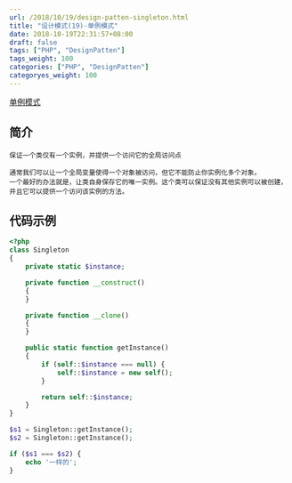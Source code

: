 ```yaml
---
url: /2018/10/19/design-patten-singleton.html
title: "设计模式(19)-单例模式"
date: 2018-10-19T22:31:57+08:00
draft: false
tags: ["PHP", "DesignPatten"]
tags_weight: 100
categories: ["PHP", "DesignPatten"]
categoryes_weight: 100
---
```


[单例模式](https://github.com/wenjy/design_patten_php/blob/master/src/Singleton.php)

## 简介

```
保证一个类仅有一个实例，并提供一个访问它的全局访问点

通常我们可以让一个全局变量使得一个对象被访问，但它不能防止你实例化多个对象。
一个最好的办法就是，让类自身保存它的唯一实例。这个类可以保证没有其他实例可以被创建，
并且它可以提供一个访问该实例的方法。
```

## 代码示例

```php
<?php
class Singleton
{
    private static $instance;

    private function __construct()
    {
    }

    private function __clone()
    {
    }

    public static function getInstance()
    {
        if (self::$instance === null) {
            self::$instance = new self();
        }

        return self::$instance;
    }
}

$s1 = Singleton::getInstance();
$s2 = Singleton::getInstance();

if ($s1 === $s2) {
    echo '一样的';
}
```
